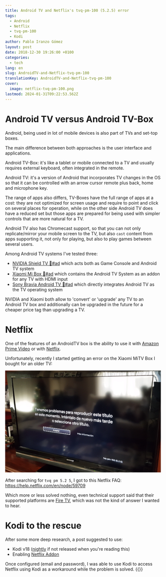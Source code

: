```yaml
---
title: Android TV and Netflix's tvq-pm-100 (5.2.5) error
tags:
  - Android
  - Netflix
  - tvq-pm-100
  - Kodi
author: Pablo Iranzo Gómez
layout: post
date: 2018-12-30 19:26:00 +0100
categories:
  - tech
lang: en
slug: AndroidTV-and-Netflix-tvq-pm-100
translationKey: AndroidTV-and-Netflix-tvq-pm-100
cover:
  image: netflix-tvq-pm-100.png
lastmod: 2024-01-31T09:22:53.562Z
---
```


# Android TV versus Android TV-Box

Android, being used in lot of mobile devices is also part of TVs and set-top boxes.

The main difference between both approaches is the user interface and applications.

Android TV-Box: it's like a tablet or mobile connected to a TV and usually requires external keyboard, often integrated in the remote.

Android TV: it's a version of Android that incorporates TV changes in the OS so that it can be controlled with an arrow cursor remote plus back, home and microphone key.

The range of apps also differs, TV-Boxes have the full range of apps at a cost: they are not optimized for screen usage and require to point and click on several places for operation, while on the other side Android TV does have a reduced set but those apps are prepared for being used with simpler controls that are more natural for a TV.

Android TV also has Chromecast support, so that you can not only replicate/mirror your mobile screen to the TV, but also `cast` content from apps supporting it, not only for playing, but also to play games between several users.

Among Android TV systems I've tested three:

- [NVIDIA Shield TV 🛒#ad](https://www.amazon.es/dp/B01NBJ6KZY?tag=redken-21) which acts both as Game Console and Android TV system
- [Xiaomi Mi Box 🛒#ad](https://www.amazon.es/dp/B07K3KC5CP?tag=redken-21) which contains the Android TV System as an addon for any TV with HDMI input
- [Sony Bravia Android TV 🛒#ad](https://www.amazon.es/dp/B01IW656UC?tag=redken-21) which directly integrates Android TV as the TV operating system

NVIDIA and Xiaomi both allow to 'convert' or 'upgrade' any TV to an Android TV box and additionally can be upgraded in the future for a cheaper price tag than upgrading a TV.

# Netflix

One of the features of an AndroidTV box is the ability to use it with [Amazon Prime Video](https://www.primevideo.com/?tag=iranzo-21) or with [Netflix](https://netflix.com).

Unfortunately, recently I started getting an error on the Xiaomi MiTV Box I bought for an older TV:

![Netflix tvq-pm-100 error](netflix-tvq-pm-100.png)

After searching for `tvq pm 5.2 5`, I got to this Netflix FAQ: <https://help.netflix.com/en/node/59709>

Which more or less solved nothing, even technical support said that their supported platforms are [Fire TV](https://www.amazon.es/dp/B01ETRGE7M?tag=redken-21), which was not the kind of answer I wanted to hear.

# Kodi to the rescue

After some more deep research, a post suggested to use:

- Kodi v18 ([nightly](https://mirrors.kodi.tv/nightlies/android/arm/master/) if not released when you're reading this)
- Enabling [Netflix Addon](https://forum.kodi.tv/showthread.php?tid=329767)

Once configured (email and password), I was able to use Kodi to access Netflix using Kodi as a workaround while the problem is solved.
{{<enjoy>}}
